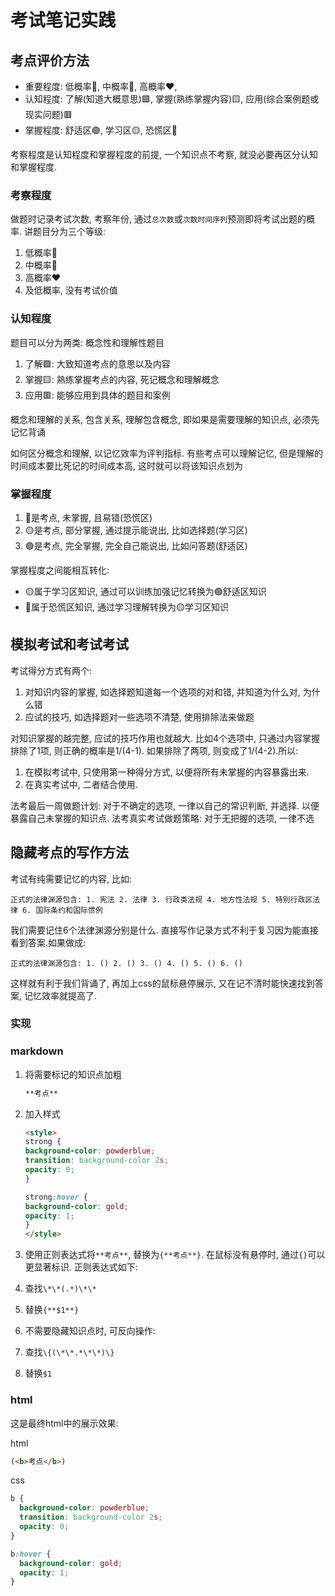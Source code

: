 # 考试笔记实践

## 考点评价方法
- 重要程度: 低概率💚, 中概率💛, 高概率❤️, 
- 认知程度: 了解(知道大概意思)🟩, 掌握(熟练掌握内容)🟨, 应用(综合案例题或现实问题)🟥
- 掌握程度: 舒适区🟢, 学习区🟡, 恐慌区🔴

考察程度是认知程度和掌握程度的前提, 一个知识点不考察, 就没必要再区分认知和掌握程度.

### 考察程度
做题时记录考试次数, 考察年份, 通过`总次数`或`次数时间序列`预测即将考试出题的概率. 讲题目分为三个等级:
1. 低概率💚
2. 中概率💛
3. 高概率❤️
4. 及低概率, 没有考试价值

### 认知程度
题目可以分为两类: 概念性和理解性题目
1. 了解🟩: 大致知道考点的意思以及内容
2. 掌握🟨: 熟练掌握考点的内容, 死记概念和理解概念
3. 应用🟥: 能够应用到具体的题目和案例

概念和理解的关系, 包含关系, 理解包含概念, 即如果是需要理解的知识点, 必须先记忆背诵

如何区分概念和理解, 以记忆效率为评判指标. 有些考点可以理解记忆, 但是理解的时间成本要比死记的时间成本高, 这时就可以将该知识点划为

### 掌握程度

1. 🔴是考点, 未掌握, 且易错(恐慌区)
2. 🟡是考点, 部分掌握, 通过提示能说出, 比如选择题(学习区)
3. 🟢是考点, 完全掌握, 完全自己能说出, 比如问答题(舒适区)

掌握程度之间能相互转化:
- 🟡属于学习区知识, 通过可以训练加强记忆转换为🟢舒适区知识
- 🔴属于恐慌区知识, 通过学习理解转换为🟡学习区知识


## 模拟考试和考试考试
考试得分方式有两个:
1. 对知识内容的掌握, 如选择题知道每一个选项的对和错, 并知道为什么对, 为什么错
2. 应试的技巧, 如选择题对一些选项不清楚, 使用排除法来做题

对知识掌握的越完整, 应试的技巧作用也就越大. 比如4个选项中, 只通过内容掌握排除了1项, 则正确的概率是1/(4-1). 如果排除了两项, 则变成了1/(4-2).所以: 

1. 在模拟考试中, 只使用第一种得分方式, 以便将所有未掌握的内容暴露出来.
2. 在真实考试中, 二者结合使用.


法考最后一周做题计划: 对于不确定的选项, 一律以自己的常识判断, 并选择. 以便暴露自己未掌握的知识点.
法考真实考试做题策略: 对于无把握的选项, 一律不选



## 隐藏考点的写作方法

考试有纯需要记忆的内容, 比如:

`正式的法律渊源包含: 1. 宪法 2. 法律 3. 行政类法规 4. 地方性法规 5. 特别行政区法律 6. 国际条约和国际惯例`

我们需要记住6个法律渊源分别是什么. 直接写作记录方式不利于复习因为能直接看到答案.如果做成:

`正式的法律渊源包含: 1. () 2. () 3. () 4. () 5. () 6. ()`

这样就有利于我们背诵了, 再加上css的鼠标悬停展示, 又在记不清时能快速找到答案, 记忆效率就提高了.

### 实现

### markdown

1. 将需要标记的知识点加粗

    ```md
    **考点**
    ```

2. 加入样式

    ```html
    <style>
    strong {
    background-color: powderblue;
    transition: background-color 2s;
    opacity: 0;
    }

    strong:hover {
    background-color: gold;
    opacity: 1;
    }
    </style>
    ```

3. 使用正则表达式将`**考点**`, 替换为`{**考点**}`. 在鼠标没有悬停时, 通过`{}`可以更显著标识. 正则表达式如下:
 
  1. 查找`\*\*(.*)\*\*`
  2. 替换`{**$1**}`

4. 不需要隐藏知识点时, 可反向操作:

  1. 查找`\{(\*\*.*\*\*)\}`
  2. 替换`$1`


### html
这是最终html中的展示效果:

html
```html
(<b>考点</b>)
```

css
```css
b {
  background-color: powderblue;
  transition: background-color 2s;
  opacity: 0;
}

b:hover {
  background-color: gold;
  opacity: 1;
}
```